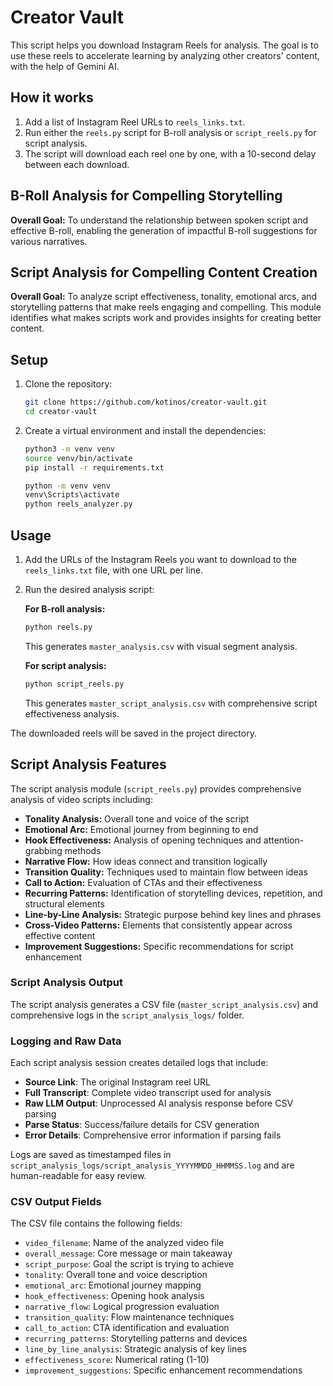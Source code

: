# Creator Vault

This script helps you download Instagram Reels for analysis. The goal is to use these reels to accelerate learning by analyzing other creators' content, with the help of Gemini AI.

## How it works

1.  Add a list of Instagram Reel URLs to `reels_links.txt`.
2.  Run either the `reels.py` script for B-roll analysis or `script_reels.py` for script analysis.
3.  The script will download each reel one by one, with a 10-second delay between each download.

## B-Roll Analysis for Compelling Storytelling
**Overall Goal:** To understand the relationship between spoken script and effective B-roll, enabling the generation of impactful B-roll suggestions for various narratives.

## Script Analysis for Compelling Content Creation
**Overall Goal:** To analyze script effectiveness, tonality, emotional arcs, and storytelling patterns that make reels engaging and compelling. This module identifies what makes scripts work and provides insights for creating better content.

## Setup

1.  Clone the repository:
    ```bash
    git clone https://github.com/kotinos/creator-vault.git
    cd creator-vault
    ```

2.  Create a virtual environment and install the dependencies:
    ```bash
    python3 -m venv venv
    source venv/bin/activate
    pip install -r requirements.txt
    ```

    ```cmd
    python -m venv venv
    venv\Scripts\activate
    python reels_analyzer.py
    ```

## Usage

1.  Add the URLs of the Instagram Reels you want to download to the `reels_links.txt` file, with one URL per line.

2.  Run the desired analysis script:

    **For B-roll analysis:**
    ```bash
    python reels.py
    ```
    This generates `master_analysis.csv` with visual segment analysis.

    **For script analysis:**
    ```bash
    python script_reels.py
    ```
    This generates `master_script_analysis.csv` with comprehensive script effectiveness analysis.

The downloaded reels will be saved in the project directory.

## Script Analysis Features

The script analysis module (`script_reels.py`) provides comprehensive analysis of video scripts including:

- **Tonality Analysis:** Overall tone and voice of the script
- **Emotional Arc:** Emotional journey from beginning to end
- **Hook Effectiveness:** Analysis of opening techniques and attention-grabbing methods
- **Narrative Flow:** How ideas connect and transition logically
- **Transition Quality:** Techniques used to maintain flow between ideas
- **Call to Action:** Evaluation of CTAs and their effectiveness
- **Recurring Patterns:** Identification of storytelling devices, repetition, and structural elements
- **Line-by-Line Analysis:** Strategic purpose behind key lines and phrases
- **Cross-Video Patterns:** Elements that consistently appear across effective content
- **Improvement Suggestions:** Specific recommendations for script enhancement

### Script Analysis Output

The script analysis generates a CSV file (`master_script_analysis.csv`) and comprehensive logs in the `script_analysis_logs/` folder.

### Logging and Raw Data

Each script analysis session creates detailed logs that include:
- **Source Link**: The original Instagram reel URL
- **Full Transcript**: Complete video transcript used for analysis  
- **Raw LLM Output**: Unprocessed AI analysis response before CSV parsing
- **Parse Status**: Success/failure details for CSV generation
- **Error Details**: Comprehensive error information if parsing fails

Logs are saved as timestamped files in `script_analysis_logs/script_analysis_YYYYMMDD_HHMMSS.log` and are human-readable for easy review.

### CSV Output Fields

The CSV file contains the following fields:
- `video_filename`: Name of the analyzed video file
- `overall_message`: Core message or main takeaway
- `script_purpose`: Goal the script is trying to achieve
- `tonality`: Overall tone and voice description
- `emotional_arc`: Emotional journey mapping
- `hook_effectiveness`: Opening hook analysis
- `narrative_flow`: Logical progression evaluation
- `transition_quality`: Flow maintenance techniques
- `call_to_action`: CTA identification and evaluation
- `recurring_patterns`: Storytelling patterns and devices
- `line_by_line_analysis`: Strategic analysis of key lines
- `effectiveness_score`: Numerical rating (1-10)
- `improvement_suggestions`: Specific enhancement recommendations     
